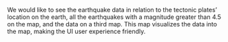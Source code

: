 We would like to see the earthquake data in relation to the tectonic plates’ location on the earth, all the earthquakes with a magnitude greater than 4.5 on the map, and the data on a third map. This map visualizes the data into the map, making the UI user experience friendly. 